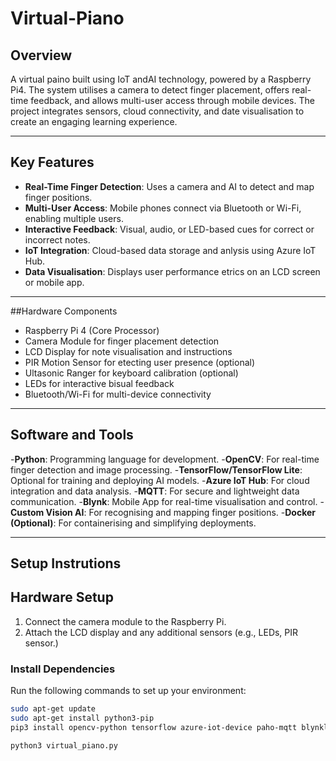# Virtual-Piano

## Overview
A virtual paino built using IoT andAI technology, powered by a Raspberry Pi4. The system utilises a camera to detect finger placement, offers real-time feedback, and allows multi-user access through mobile devices. The project integrates sensors, cloud connectivity, and date visualisation to create an engaging learning experience.

---

## Key Features
- **Real-Time Finger Detection**: Uses a camera and AI to detect and map finger positions.
- **Multi-User Access**: Mobile phones connect via Bluetooth or Wi-Fi, enabling multiple users.
- **Interactive Feedback**: Visual, audio, or LED-based cues for correct or incorrect notes.
- **IoT Integration**: Cloud-based data storage and anlysis using Azure IoT Hub.
- **Data Visualisation**: Displays user performance etrics on an LCD screen or mobile app.

---

##Hardware Components
- Raspberry Pi 4 (Core Processor)
- Camera Module for finger placement detection
- LCD Display for note visualisation and instructions
- PIR Motion Sensor for etecting user presence (optional)
- Ultasonic Ranger for keyboard calibration (optional)
- LEDs for interactive bisual feedback
- Bluetooth/Wi-Fi for multi-device connectivity

---

## Software and Tools
-**Python**: Programming language for development.
-**OpenCV**: For real-time finger detection and image processing.
-**TensorFlow/TensorFlow Lite**: Optional for training and deploying AI models.
-**Azure IoT Hub**: For cloud integration and data analysis.
-**MQTT**: For secure and lightweight data communication.
-**Blynk**: Mobile App for real-time visualisation and control.
-**Custom Vision AI**: For recognising and mapping finger positions.
-**Docker (Optional)**: For containerising and simplifying deployments.

---

## Setup Instrutions

## Hardware Setup
1. Connect the camera module to the Raspberry Pi.
2. Attach the LCD display and any additional sensors (e.g., LEDs, PIR sensor.)

### Install Dependencies
Run the following commands to set up your environment:
```bash
sudo apt-get update
sudo apt-get install python3-pip
pip3 install opencv-python tensorflow azure-iot-device paho-mqtt blynklib
```
```bash
python3 virtual_piano.py
```

